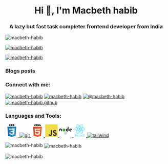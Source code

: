 <h1 align="center">Hi 👋, I'm Macbeth habib</h1>
<h3 align="center">A lazy but fast task completer frontend developer from India</h3>

<p align="left"> <img src="https://komarev.com/ghpvc/?username=macbeth-habib&label=Profile%20views&color=0e75b6&style=flat" alt="macbeth-habib" /> </p>

<p align="left"> <a href="https://github.com/ryo-ma/github-profile-trophy"><img src="https://github-profile-trophy.vercel.app/?username=macbeth-habib" alt="macbeth-habib" /></a> </p>

<p align="left"> <a href="https://twitter.com/macbeth-habib" target="blank"><img src="https://img.shields.io/twitter/follow/macbeth-habib?logo=twitter&style=for-the-badge" alt="macbeth-habib" /></a> </p>

### Blogs posts
<!-- BLOG-POST-LIST:START -->
<!-- BLOG-POST-LIST:END -->

<h3 align="left">Connect with me:</h3>
<p align="left">
<a href="https://dev.to/macbeth-habib" target="blank"><img align="center" src="https://raw.githubusercontent.com/rahuldkjain/github-profile-readme-generator/master/src/images/icons/Social/devto.svg" alt="macbeth-habib" height="30" width="40" /></a>
<a href="https://twitter.com/macbeth-habib" target="blank"><img align="center" src="https://raw.githubusercontent.com/rahuldkjain/github-profile-readme-generator/master/src/images/icons/Social/twitter.svg" alt="macbeth-habib" height="30" width="40" /></a>
<a href="https://medium.com/@macbeth-habib" target="blank"><img align="center" src="https://raw.githubusercontent.com/rahuldkjain/github-profile-readme-generator/master/src/images/icons/Social/medium.svg" alt="@macbeth-habib" height="30" width="40" /></a>
<a href="/macbeth-habib.github" target="blank"><img align="center" src="https://raw.githubusercontent.com/rahuldkjain/github-profile-readme-generator/master/src/images/icons/Social/rss.svg" alt="macbeth-habib.github" height="30" width="40" /></a>
</p>

<h3 align="left">Languages and Tools:</h3>
<p align="left"> <a href="https://www.w3schools.com/css/" target="_blank" rel="noreferrer"> <img src="https://raw.githubusercontent.com/devicons/devicon/master/icons/css3/css3-original-wordmark.svg" alt="css3" width="40" height="40"/> </a> <a href="https://git-scm.com/" target="_blank" rel="noreferrer"> <img src="https://www.vectorlogo.zone/logos/git-scm/git-scm-icon.svg" alt="git" width="40" height="40"/> </a> <a href="https://www.w3.org/html/" target="_blank" rel="noreferrer"> <img src="https://raw.githubusercontent.com/devicons/devicon/master/icons/html5/html5-original-wordmark.svg" alt="html5" width="40" height="40"/> </a> <a href="https://developer.mozilla.org/en-US/docs/Web/JavaScript" target="_blank" rel="noreferrer"> <img src="https://raw.githubusercontent.com/devicons/devicon/master/icons/javascript/javascript-original.svg" alt="javascript" width="40" height="40"/> </a> <a href="https://nodejs.org" target="_blank" rel="noreferrer"> <img src="https://raw.githubusercontent.com/devicons/devicon/master/icons/nodejs/nodejs-original-wordmark.svg" alt="nodejs" width="40" height="40"/> </a> <a href="https://reactjs.org/" target="_blank" rel="noreferrer"> <img src="https://raw.githubusercontent.com/devicons/devicon/master/icons/react/react-original-wordmark.svg" alt="react" width="40" height="40"/> </a> <a href="https://tailwindcss.com/" target="_blank" rel="noreferrer"> <img src="https://www.vectorlogo.zone/logos/tailwindcss/tailwindcss-icon.svg" alt="tailwind" width="40" height="40"/> </a> </p>

<p><img align="left" src="https://github-readme-stats.vercel.app/api/top-langs?username=macbeth-habib&show_icons=true&locale=en&layout=compact" alt="macbeth-habib" /></p>

<p>&nbsp;<img align="center" src="https://github-readme-stats.vercel.app/api?username=macbeth-habib&show_icons=true&locale=en" alt="macbeth-habib" /></p>

<p><img align="center" src="https://github-readme-streak-stats.herokuapp.com/?user=macbeth-habib&" alt="macbeth-habib" /></p>


